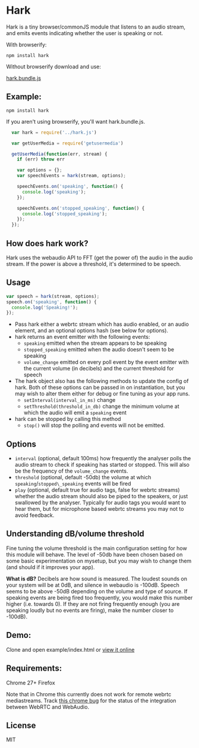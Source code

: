 # Hark

Hark is a tiny browser/commonJS module that listens to an audio stream, and emits events indicating whether the user is speaking or not.

With browserify:

`npm install hark`

Without browserify download and use:

[hark.bundle.js](https://raw.github.com/otalk/hark/master/hark.bundle.js)


## Example:

`npm install hark`

If you aren't using browserify, you'll want hark.bundle.js.

```javascript
  var hark = require('../hark.js')

  var getUserMedia = require('getusermedia')

  getUserMedia(function(err, stream) {
    if (err) throw err

    var options = {};
    var speechEvents = hark(stream, options);

    speechEvents.on('speaking', function() {
      console.log('speaking');
    });

    speechEvents.on('stopped_speaking', function() {
      console.log('stopped_speaking');
    });
  });
```

## How does hark work?

Hark uses the webaudio API to FFT (get the power of) the audio in the audio stream. If the power is above a threshold, it's determined to be speech.


## Usage

```javascript
var speech = hark(stream, options);
speech.on('speaking', function() {
  console.log('Speaking!');
});
```

* Pass hark either a webrtc stream which has audio enabled, or an audio element, and an optional options hash (see below for options).
* hark returns an event emitter with the following events:
  * `speaking` emitted when the stream appears to be speaking
  * `stopped_speaking` emitted when the audio doesn't seem to be speaking
  * `volume_change` emitted on every poll event by the event emitter with the current volume (in decibels) and the current threshold for speech
* The hark object also has the following methods to update the config of hark. Both of these options can be passed in on instantiation, but you may wish to alter them either for debug or fine tuning as your app runs.
  * `setInterval(interval_in_ms)` change 
  * `setThreshold(threshold_in_db)` change the minimum volume at which the audio will emit a `speaking` event
* hark can be stopped by calling this method
  * `stop()` will stop the polling and events will not be emitted.

## Options

* `interval` (optional, default 100ms) how frequently the analyser polls the audio stream to check if speaking has started or stopped. This will also be the frequency of the `volume_change` events.
* `threshold` (optional, default -50db)  the volume at which `speaking`/`stopped\_speaking` events will be fired
* `play` (optional, default true for audio tags, false for webrtc streams) whether the audio stream should also be piped to the speakers, or just swallowed by the analyser. Typically for audio tags you would want to hear them, but for microphone based webrtc streams you may not to avoid feedback.

## Understanding dB/volume threshold

Fine tuning the volume threshold is the main configuration setting for how this module will behave. The level of -50db have been chosen based on some basic experimentation on mysetup, but you may wish to change them (and should if it improves your app).

**What is dB?** Decibels are how sound is measured. The loudest sounds on your system will be at 0dB, and silence in webaudio is -100dB. Speech seems to be above -50dB depending on the volume and type of source. If speaking events are being fired too frequently, you would make this number higher (i.e. towards 0). If they are not firing frequently enough (you are speaking loudly but no events are firing), make the number closer to -100dB).


## Demo:

Clone and open example/index.html or [view it online](http://otalk.github.io/hark/example/)


## Requirements:
 
Chrome 27+ 
Firefox

Note that in Chrome this currently does not work for remote webrtc mediastreams. Track [this chrome bug](https://code.google.com/p/chromium/issues/detail?id=121673) for the status of the integration between WebRTC and WebAudio. 

## License

MIT

